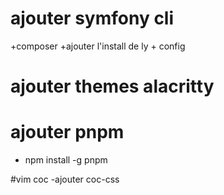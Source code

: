 # ajouter symfony cli
+composer
+ajouter l'install de ly + config

# ajouter themes alacritty

# ajouter pnpm
- npm install -g pnpm

#vim coc
-ajouter coc-css

